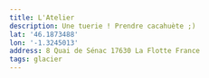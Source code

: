 ```yaml
---
title: L'Atelier
description: Une tuerie ! Prendre cacahuète ;)
lat: '46.1873488'
lon: '-1.3245013'
address: 8 Quai de Sénac 17630 La Flotte France
tags: glacier
---
```

